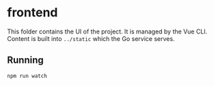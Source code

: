# frontend
This folder contains the UI of the project.  It is managed by the Vue CLI.
Content is built into `../static` which the Go service serves.

## Running
```bash
npm run watch
```
